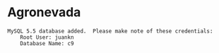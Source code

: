 # Agronevada
    MySQL 5.5 database added.  Please make note of these credentials:
        Root User: juankn
        Database Name: c9